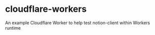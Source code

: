 # cloudflare-workers

An example Cloudflare Worker to help test notion-client within Workers runtime
